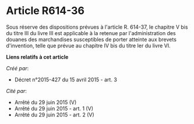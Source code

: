 # Article R614-36

Sous réserve des dispositions prévues à l'article R. 614-37, le chapitre V bis du titre III du livre III est applicable à la
retenue par l'administration des douanes des marchandises susceptibles de porter atteinte aux brevets d'invention, telle que
prévue au chapitre IV bis du titre Ier du livre VI.

**Liens relatifs à cet article**

_Créé par_:

  - Décret n°2015-427 du 15 avril 2015 - art. 3

_Cité par_:

  - Arrêté du 29 juin 2015 (V)
  - Arrêté du 29 juin 2015 - art. 1 (V)
  - Arrêté du 29 juin 2015 - art. 2 (V)
